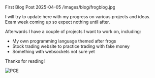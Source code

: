 First Blog Post
2025-04-05
/images/blog/frogblog.jpg


I will try to update here with my progress on various projects and ideas. Exam week coming up so expect nothing until after.

Afterwards I have a couple of projects I want to work on, including:
- My own programming language themed after frogs 
- Stock trading website to practice trading with fake money
- Something with websockets not sure yet

Thanks for reading!

![PCE](https://pbs.twimg.com/media/FLK4H02XIAYcjV9?format=jpg&name=4096x4096)